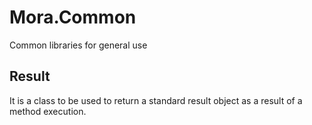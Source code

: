 # Mora.Common
Common libraries for general use

## Result
It is a class to be used to return a standard result object as a result of a method execution.
